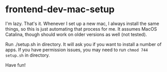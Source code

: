 # frontend-dev-mac-setup

I'm lazy. That's it. Whenever I set up a new mac, I always install the same things, so this is just automating that process for me. It assumes MacOS Catalina, though should work on older versions as well (not tested).

Run ./setup.sh in directory. It will ask you if you want to install a number of apps. If you have permission issues, you may need to run `chmod 744 setup.sh` in directory. 

Have fun!

